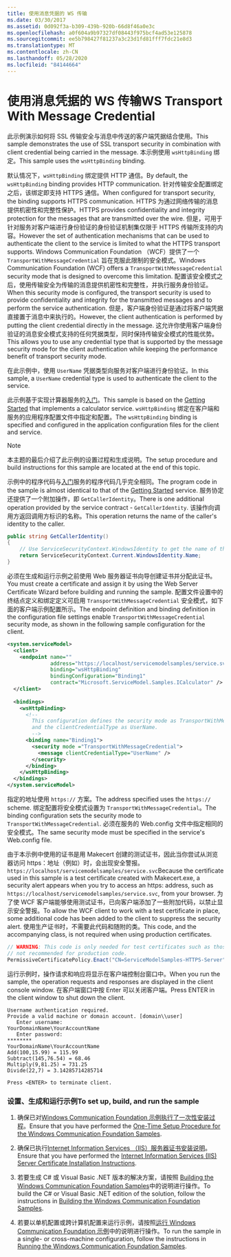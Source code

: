 ```yaml
---
title: 使用消息凭据的 WS 传输
ms.date: 03/30/2017
ms.assetid: 0d092f3a-b309-439b-920b-66d8f46a0e3c
ms.openlocfilehash: a0f604a9b97327df08443f975bcf4ad53e125878
ms.sourcegitcommit: ee5b798427f81237a3c23d1fd81fff7fdc21e8d3
ms.translationtype: MT
ms.contentlocale: zh-CN
ms.lasthandoff: 05/28/2020
ms.locfileid: "84144664"
---
```

# <a name="ws-transport-with-message-credential"></a><span data-ttu-id="4f748-102">使用消息凭据的 WS 传输</span><span class="sxs-lookup"><span data-stu-id="4f748-102">WS Transport With Message Credential</span></span>
<span data-ttu-id="4f748-103">此示例演示如何将 SSL 传输安全与消息中传送的客户端凭据结合使用。</span><span class="sxs-lookup"><span data-stu-id="4f748-103">This sample demonstrates the use of SSL transport security in combination with client credential being carried in the message.</span></span> <span data-ttu-id="4f748-104">本示例使用 `wsHttpBinding` 绑定。</span><span class="sxs-lookup"><span data-stu-id="4f748-104">This sample uses the `wsHttpBinding` binding.</span></span>  
  
 <span data-ttu-id="4f748-105">默认情况下，`wsHttpBinding` 绑定提供 HTTP 通信。</span><span class="sxs-lookup"><span data-stu-id="4f748-105">By default, the `wsHttpBinding` binding provides HTTP communication.</span></span> <span data-ttu-id="4f748-106">针对传输安全配置绑定之后，该绑定即支持 HTTPS 通信。</span><span class="sxs-lookup"><span data-stu-id="4f748-106">When configured for transport security, the binding supports HTTPS communication.</span></span> <span data-ttu-id="4f748-107">HTTPS 为通过网络传输的消息提供机密性和完整性保护。</span><span class="sxs-lookup"><span data-stu-id="4f748-107">HTTPS provides confidentiality and integrity protection for the messages that are transmitted over the wire.</span></span> <span data-ttu-id="4f748-108">但是，可用于针对服务对客户端进行身份验证的身份验证机制集仅限于 HTTPS 传输所支持的内容。</span><span class="sxs-lookup"><span data-stu-id="4f748-108">However the set of authentication mechanisms that can be used to authenticate the client to the service is limited to what the HTTPS transport supports.</span></span> <span data-ttu-id="4f748-109">Windows Communication Foundation （WCF）提供了一个 `TransportWithMessageCredential` 旨在克服此限制的安全模式。</span><span class="sxs-lookup"><span data-stu-id="4f748-109">Windows Communication Foundation (WCF) offers a `TransportWithMessageCredential` security mode that is designed to overcome this limitation.</span></span> <span data-ttu-id="4f748-110">配置该安全模式之后，使用传输安全为传输的消息提供机密性和完整性，并执行服务身份验证。</span><span class="sxs-lookup"><span data-stu-id="4f748-110">When this security mode is configured, the transport security is used to provide confidentiality and integrity for the transmitted messages and to perform the service authentication.</span></span> <span data-ttu-id="4f748-111">但是，客户端身份验证是通过将客户端凭据直接置于消息中来执行的。</span><span class="sxs-lookup"><span data-stu-id="4f748-111">However, the client authentication is performed by putting the client credential directly in the message.</span></span> <span data-ttu-id="4f748-112">这允许你使用客户端身份验证的消息安全模式支持的任何凭据类型，同时保持传输安全模式的性能优势。</span><span class="sxs-lookup"><span data-stu-id="4f748-112">This allows you to use any credential type that is supported by the message security mode for the client authentication while keeping the performance benefit of transport security mode.</span></span>  
  
 <span data-ttu-id="4f748-113">在此示例中，使用 `UserName` 凭据类型向服务对客户端进行身份验证。</span><span class="sxs-lookup"><span data-stu-id="4f748-113">In this sample, a `UserName` credential type is used to authenticate the client to the service.</span></span>  
  
 <span data-ttu-id="4f748-114">此示例基于实现计算器服务的[入门](../../../../docs/framework/wcf/samples/getting-started-sample.md)。</span><span class="sxs-lookup"><span data-stu-id="4f748-114">This sample is based on the [Getting Started](../../../../docs/framework/wcf/samples/getting-started-sample.md) that implements a calculator service.</span></span> <span data-ttu-id="4f748-115">`wsHttpBinding` 绑定在客户端和服务的应用程序配置文件中指定和配置。</span><span class="sxs-lookup"><span data-stu-id="4f748-115">The `wsHttpBinding` binding is specified and configured in the application configuration files for the client and service.</span></span>  
  
> [!NOTE]
> <span data-ttu-id="4f748-116">本主题的最后介绍了此示例的设置过程和生成说明。</span><span class="sxs-lookup"><span data-stu-id="4f748-116">The setup procedure and build instructions for this sample are located at the end of this topic.</span></span>  
  
 <span data-ttu-id="4f748-117">示例中的程序代码与[入门](../../../../docs/framework/wcf/samples/getting-started-sample.md)服务的程序代码几乎完全相同。</span><span class="sxs-lookup"><span data-stu-id="4f748-117">The program code in the sample is almost identical to that of the [Getting Started](../../../../docs/framework/wcf/samples/getting-started-sample.md) service.</span></span> <span data-ttu-id="4f748-118">服务协定还提供了一个附加操作，即 `GetCallerIdentity`。</span><span class="sxs-lookup"><span data-stu-id="4f748-118">There is one additional operation provided by the service contract - `GetCallerIdentity`.</span></span> <span data-ttu-id="4f748-119">该操作向调用方返回调用方标识的名称。</span><span class="sxs-lookup"><span data-stu-id="4f748-119">This operation returns the name of the caller's identity to the caller.</span></span>  

```csharp
public string GetCallerIdentity()  
{  
    // Use ServiceSecurityContext.WindowsIdentity to get the name of the caller.  
    return ServiceSecurityContext.Current.WindowsIdentity.Name;  
}  
```

 <span data-ttu-id="4f748-120">必须在生成和运行示例之前使用 Web 服务器证书向导创建证书并分配此证书。</span><span class="sxs-lookup"><span data-stu-id="4f748-120">You must create a certificate and assign it by using the Web Server Certificate Wizard before building and running the sample.</span></span> <span data-ttu-id="4f748-121">配置文件设置中的终结点定义和绑定定义可启用 `TransportWithMessageCredential` 安全模式，如下面的客户端示例配置所示。</span><span class="sxs-lookup"><span data-stu-id="4f748-121">The endpoint definition and binding definition in the configuration file settings enable `TransportWithMessageCredential` security mode, as shown in the following sample configuration for the client.</span></span>  
  
```xml  
<system.serviceModel>  
  <client>  
    <endpoint name=""  
              address="https://localhost/servicemodelsamples/service.svc"
              binding="wsHttpBinding"
              bindingConfiguration="Binding1"
              contract="Microsoft.ServiceModel.Samples.ICalculator" />  
  </client>  
  
  <bindings>  
    <wsHttpBinding>  
      <!--   
        This configuration defines the security mode as TransportWithMessageCredential.  
        and the clientCredentialType as UserName.  
        -->  
      <binding name="Binding1">  
        <security mode ="TransportWithMessageCredential">  
          <message clientCredentialType="UserName" />  
        </security>  
      </binding>  
    </wsHttpBinding>  
  </bindings>  
</system.serviceModel>  
```  
  
 <span data-ttu-id="4f748-122">指定的地址使用 `https://` 方案。</span><span class="sxs-lookup"><span data-stu-id="4f748-122">The address specified uses the `https://` scheme.</span></span> <span data-ttu-id="4f748-123">绑定配置将安全模式设置为 `TransportWithMessageCredential`。</span><span class="sxs-lookup"><span data-stu-id="4f748-123">The binding configuration sets the security mode to `TransportWithMessageCredential`.</span></span> <span data-ttu-id="4f748-124">必须在服务的 Web.config 文件中指定相同的安全模式。</span><span class="sxs-lookup"><span data-stu-id="4f748-124">The same security mode must be specified in the service's Web.config file.</span></span>  
  
 <span data-ttu-id="4f748-125">由于本示例中使用的证书是用 Makecert 创建的测试证书，因此当你尝试从浏览器访问 https：地址（例如）时，会出现安全警报。 `https://localhost/servicemodelsamples/service.svc`</span><span class="sxs-lookup"><span data-stu-id="4f748-125">Because the certificate used in this sample is a test certificate created with Makecert.exe, a security alert appears when you try to access an https: address, such as  `https://localhost/servicemodelsamples/service.svc`, from your browser.</span></span> <span data-ttu-id="4f748-126">为了使 WCF 客户端能够使用测试证书，已向客户端添加了一些附加代码，以禁止显示安全警报。</span><span class="sxs-lookup"><span data-stu-id="4f748-126">To allow the WCF client to work with a test certificate in place, some additional code has been added to the client to suppress the security alert.</span></span> <span data-ttu-id="4f748-127">使用生产证书时，不需要此代码和随附的类。</span><span class="sxs-lookup"><span data-stu-id="4f748-127">This code, and the accompanying class, is not required when using production certificates.</span></span>  

```csharp
// WARNING: This code is only needed for test certificates such as those created by makecert. It is
// not recommended for production code.  
PermissiveCertificatePolicy.Enact("CN=ServiceModelSamples-HTTPS-Server");  
```
  
 <span data-ttu-id="4f748-128">运行示例时，操作请求和响应将显示在客户端控制台窗口中。</span><span class="sxs-lookup"><span data-stu-id="4f748-128">When you run the sample, the operation requests and responses are displayed in the client console window.</span></span> <span data-ttu-id="4f748-129">在客户端窗口中按 Enter 可以关闭客户端。</span><span class="sxs-lookup"><span data-stu-id="4f748-129">Press ENTER in the client window to shut down the client.</span></span>  
  
```console  
Username authentication required.  
Provide a valid machine or domain account. [domain\\user]  
   Enter username:
YourDomainName\YourAccountName  
   Enter password:
********  
YourDomainName\YourAccountName  
Add(100,15.99) = 115.99  
Subtract(145,76.54) = 68.46  
Multiply(9,81.25) = 731.25  
Divide(22,7) = 3.14285714285714  
  
Press <ENTER> to terminate client.  
```  
  
### <a name="to-set-up-build-and-run-the-sample"></a><span data-ttu-id="4f748-130">设置、生成和运行示例</span><span class="sxs-lookup"><span data-stu-id="4f748-130">To set up, build, and run the sample</span></span>  
  
1. <span data-ttu-id="4f748-131">确保已对[Windows Communication Foundation 示例执行了一次性安装过程](../../../../docs/framework/wcf/samples/one-time-setup-procedure-for-the-wcf-samples.md)。</span><span class="sxs-lookup"><span data-stu-id="4f748-131">Ensure that you have performed the [One-Time Setup Procedure for the Windows Communication Foundation Samples](../../../../docs/framework/wcf/samples/one-time-setup-procedure-for-the-wcf-samples.md).</span></span>  
  
2. <span data-ttu-id="4f748-132">确保已执行[Internet Information Services （IIS）服务器证书安装说明](../../../../docs/framework/wcf/samples/iis-server-certificate-installation-instructions.md)。</span><span class="sxs-lookup"><span data-stu-id="4f748-132">Ensure that you have performed the [Internet Information Services (IIS) Server Certificate Installation Instructions](../../../../docs/framework/wcf/samples/iis-server-certificate-installation-instructions.md).</span></span>  
  
3. <span data-ttu-id="4f748-133">若要生成 C# 或 Visual Basic .NET 版本的解决方案，请按照 [Building the Windows Communication Foundation Samples](../../../../docs/framework/wcf/samples/building-the-samples.md)中的说明进行操作。</span><span class="sxs-lookup"><span data-stu-id="4f748-133">To build the C# or Visual Basic .NET edition of the solution, follow the instructions in [Building the Windows Communication Foundation Samples](../../../../docs/framework/wcf/samples/building-the-samples.md).</span></span>  
  
4. <span data-ttu-id="4f748-134">若要以单机配置或跨计算机配置来运行示例，请按照[运行 Windows Communication Foundation 示例](../../../../docs/framework/wcf/samples/running-the-samples.md)中的说明进行操作。</span><span class="sxs-lookup"><span data-stu-id="4f748-134">To run the sample in a single- or cross-machine configuration, follow the instructions in [Running the Windows Communication Foundation Samples](../../../../docs/framework/wcf/samples/running-the-samples.md).</span></span>  
